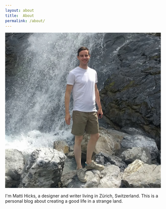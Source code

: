 ```yaml
---
layout: about
title: 	About
permalink: /about/
---
```



<div class="pictureAbout">
	<img src="/assets/images/aboutPic.jpg">
	</div>

<div class="infoAbout">
		<p>I'm Matti Hicks, a designer and writer living in Zürich, Switzerland. This is a personal blog about creating a good life in a strange land. </p>
</div>

<div class="clearBoth"></div>